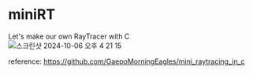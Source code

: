 # miniRT
Let's make our own RayTracer with C <br/>
![스크린샷 2024-10-06 오후 4 21 15](https://github.com/user-attachments/assets/f0212485-0192-4b17-ae14-367b225115d5)


reference: https://github.com/GaepoMorningEagles/mini_raytracing_in_c
